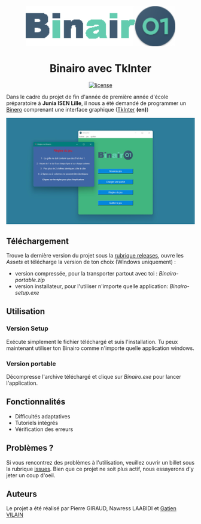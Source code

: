 [license-url]: https://github.com/GatienVilain/Binairo/blob/master/LICENSE "Ouvre la page de la licence"
[license-image]: https://img.shields.io/badge/license-MPL%20v2.0-blue.svg
[releases-url]: https://github.com/GatienVilain/Binairo/releases "Ouvre la page des versions du projet"
[issues-url]: https://github.com/GatienVilain/Binairo/issues "Ouvre la page des problèmes rencontrés"
[auteur-gatien-url]: https://github.com/GatienVilain "Ouvre la page GitHub de Gatien Vilain"

[presentation-binairo-url]: https://www.educmat.fr/categories/jeux_reflexion/fiches_jeux/binero/index.php "Ouvre la page qui présente le jeu Binairo sur le site Educmat"
[documentation-tkinter-url]: https://docs.python.org/3/library/tkinter.html "Ouvre la documentation officiel de la bibliothèque TkInter"



<div align="center">
    <img src="src/images/logo.png" alt="" width=400>
    <h1>Binairo avec TkInter</h1>

[![license][license-image]][license-url]
</div>

Dans le cadre du projet de fin d'année de première année d'école préparatoire à **Junia ISEN Lille**, il nous a été demandé de programmer un [Binero][presentation-binairo-url] comprenant une interface graphique ([TkInter][documentation-tkinter-url] **(en)**)

![Fenêtre du jeu](https://github.com/GatienVilain/GatienVilain.github.io/blob/main/images/Binairo.jpg)

## Téléchargement

Trouve la dernière version du projet sous la [rubrique releases][releases-url], ouvre les *Assets* et télécharge la version de ton choix (Windows uniquement) :

* version compressée, pour la transporter partout avec toi : *Binairo-portable.zip*
* version installateur, pour l'utiliser n'importe quelle application: *Binairo-setup.exe*

## Utilisation

### Version Setup

Exécute simplement le fichier téléchargé et suis l'installation. Tu peux maintenant utiliser ton Binairo comme n'importe quelle application windows.

### Version portable

Décompresse l'archive téléchargé et clique sur *Binairo.exe* pour lancer l'application.

## Fonctionnalités

* Difficultés adaptatives
* Tutoriels intégrés
* Vérification des erreurs

## Problèmes ?

Si vous rencontrez des problèmes à l'utilisation, veuillez ouvrir un billet sous la rubrique [issues][issues-url].
Bien que ce projet ne soit plus actif, nous essayerons d'y jeter un coup d'oeil.

## Auteurs

Le projet a été réalisé par Pierre GIRAUD, Nawress LAABIDI et [Gatien VILAIN][auteur-gatien-url]